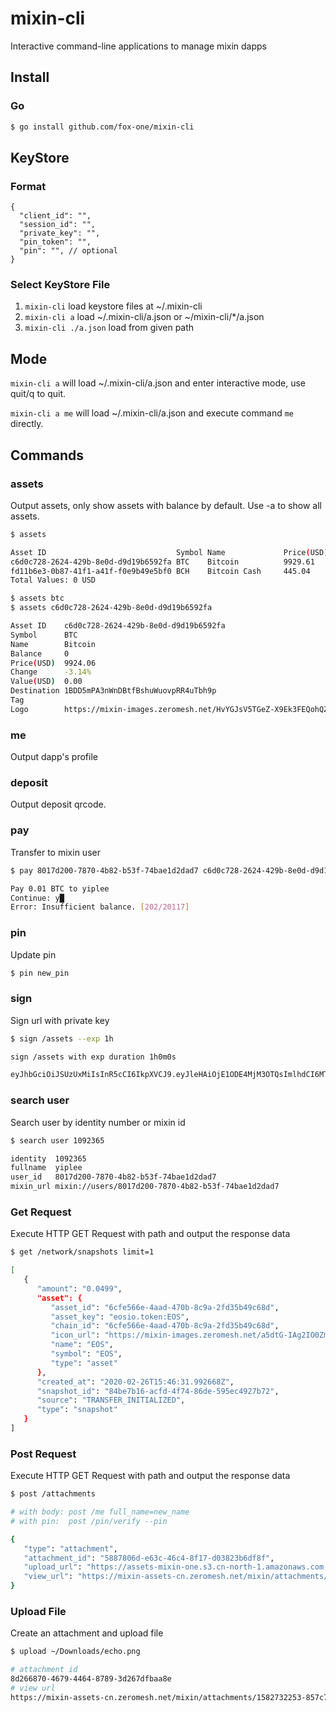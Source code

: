 # mixin-cli
Interactive command-line applications to manage mixin dapps

## Install

### Go

```bash
$ go install github.com/fox-one/mixin-cli
```

## KeyStore

### Format

```json5
{
  "client_id": "",
  "session_id": "",
  "private_key": "",
  "pin_token": "",
  "pin": "", // optional
}
```

### Select KeyStore File

1. ```mixin-cli``` load keystore files at ~/.mixin-cli
2. ```mixin-cli a``` load ~/.mixin-cli/a.json or ~/mixin-cli/*/a.json
3. ```mixin-cli ./a.json``` load from given path

## Mode

```mixin-cli a``` will load ~/.mixin-cli/a.json and enter interactive mode, use quit/q to quit.

```mixin-cli a me``` will load ~/.mixin-cli/a.json and execute command ```me``` directly.

## Commands

### assets

Output assets, only show assets with balance by default.
Use -a to show all assets.

```bash
$ assets

Asset ID                             Symbol Name             Price(USD) Change  Balance Value(USD)
c6d0c728-2624-429b-8e0d-d9d19b6592fa BTC    Bitcoin          9929.61    -3.14%  0       0.00
fd11b6e3-0b87-41f1-a41f-f0e9b49e5bf0 BCH    Bitcoin Cash     445.04     -8.17%  0       0.00
Total Values: 0 USD
```

```bash
$ assets btc
$ assets c6d0c728-2624-429b-8e0d-d9d19b6592fa

Asset ID    c6d0c728-2624-429b-8e0d-d9d19b6592fa
Symbol      BTC
Name        Bitcoin
Balance     0
Price(USD)  9924.06
Change      -3.14%
Value(USD)  0.00
Destination 1BDD5mPA3nWnDBtfBshuWuovpRR4uTbh9p
Tag
Logo        https://mixin-images.zeromesh.net/HvYGJsV5TGeZ-X9Ek3FEQohQZ3fE9LBEBGcOcn4c4BNHovP4fW4YB97Dg5LcXoQ1hUjMEgjbl1DPlKg1TW7kK6XP=s128
```

### me

Output dapp's profile

### deposit

Output deposit qrcode.

### pay

Transfer to mixin user

```bash
$ pay 8017d200-7870-4b82-b53f-74bae1d2dad7 c6d0c728-2624-429b-8e0d-d9d19b6592fa 0.01 "pay by mixin cli"

Pay 0.01 BTC to yiplee
Continue: y█
Error: Insufficient balance. [202/20117]
```

### pin

Update pin

```bash
$ pin new_pin
```

### sign

Sign url with private key

```bash
$ sign /assets --exp 1h

sign /assets with exp duration 1h0m0s

eyJhbGciOiJSUzUxMiIsInR5cCI6IkpXVCJ9.eyJleHAiOjE1ODE4MjM3OTQsImlhdCI6MTU4MTgyMDE5NCwianRpIjoiNzQyYzQ2OWYtNGM1My00NmM2LThiMGEtYjhjZjQ5MWUxYTFlIiwic2NwIjoiRlVMTCIsInNpZCI6ImRiMmYzMmJiLWYyYTUtNDJiMS1iOTQ2LTYzYTRlMTI5YjAyYyIsInNpZyI6Ijg1NzNlYzVhNDdjNjkxZGIzMDczZjkyMjUwNjg3OTk4OWJhYTIwYjgyZmNkMWUxMjZjMDdkYjZiNGI5ZTA3OWUiLCJ1aWQiOiI1YzRmMzBhNi0xZjQ5LTQzYzMtYjM3Yi1jMDFhYWU1MTkxYWYifQ.i2H1AaCSXw5F7rA0iyqHqQxQP34uoecnWEbH-cwfFegtBnjYq1jxAgYNnMautH9_zJbnJ9yHIeDZ80UK7KVDpLz61k0k27tHsPJt8yPFaC5aoW_r3PiqlUIYW59c_tm42IrD_SzNMRGJ_JCQXHr9fU42VyRLaN0A--8TRFWzG6A
```

### search user

Search user by identity number or mixin id

```bash
$ search user 1092365

identity  1092365
fullname  yiplee
user_id   8017d200-7870-4b82-b53f-74bae1d2dad7
mixin_url mixin://users/8017d200-7870-4b82-b53f-74bae1d2dad7
```

### Get Request

Execute HTTP GET Request with path and output the response data

```bash
$ get /network/snapshots limit=1

[
   {
      "amount": "0.0499",
      "asset": {
         "asset_id": "6cfe566e-4aad-470b-8c9a-2fd35b49c68d",
         "asset_key": "eosio.token:EOS",
         "chain_id": "6cfe566e-4aad-470b-8c9a-2fd35b49c68d",
         "icon_url": "https://mixin-images.zeromesh.net/a5dtG-IAg2IO0Zm4HxqJoQjfz-5nf1HWZ0teCyOnReMd3pmB8oEdSAXWvFHt2AJkJj5YgfyceTACjGmXnI-VyRo=s128",
         "name": "EOS",
         "symbol": "EOS",
         "type": "asset"
      },
      "created_at": "2020-02-26T15:46:31.992668Z",
      "snapshot_id": "84be7b16-acfd-4f74-86de-595ec4927b72",
      "source": "TRANSFER_INITIALIZED",
      "type": "snapshot"
   }
]
```

### Post Request

Execute HTTP GET Request with path and output the response data

```bash
$ post /attachments

# with body: post /me full_name=new_name
# with pin:  post /pin/verify --pin

{
   "type": "attachment",
   "attachment_id": "5887806d-e63c-46c4-8f17-d03823b6df8f",
   "upload_url": "https://assets-mixin-one.s3.cn-north-1.amazonaws.com.cn/mixin/attachments/1582732108-c474aa169a065ce2f618be66a426a69c004033c63c8ad58835bcb9799a40c9d5?X-Amz-Algorithm=AWS4-HMAC-SHA256\u0026X-Amz-Credential=AKIAPKOJS6Y7LAXBVZNA%2F20200226%2Fcn-north-1%2Fs3%2Faws4_request\u0026X-Amz-Date=20200226T154828Z\u0026X-Amz-Expires=21600\u0026X-Amz-SignedHeaders=content-type%3Bhost%3Bx-amz-acl\u0026X-Amz-Signature=934c5072c9a5b66533ec5bab5b0280f854426e538a4127685eeeab3fa7af309f",
   "view_url": "https://mixin-assets-cn.zeromesh.net/mixin/attachments/1582732108-c474aa169a065ce2f618be66a426a69c004033c63c8ad58835bcb9799a40c9d5"
}
```

### Upload File

Create an attachment and upload file

```bash
$ upload ~/Downloads/echo.png

# attachment id
8d266870-4679-4464-8789-3d267dfbaa8e
# view url
https://mixin-assets-cn.zeromesh.net/mixin/attachments/1582732253-857c73a883e6b7c352bc8c14879218a01bf5161f19dcebd2738ae0cdccdab8a6
```
